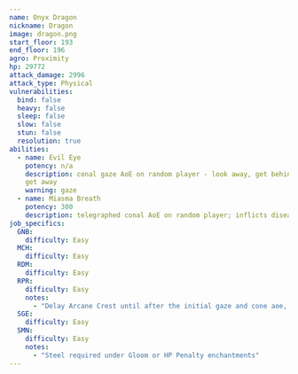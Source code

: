```yaml
---
name: Onyx Dragon
nickname: Dragon
image: dragon.png
start_floor: 193
end_floor: 196
agro: Proximity
hp: 29772
attack_damage: 2996
attack_type: Physical
vulnerabilities:
  bind: false
  heavy: false
  sleep: false
  slow: false
  stun: false
  resolution: true
abilities:
  - name: Evil Eye
    potency: n/a
    description: conal gaze AoE on random player - look away, get behind, or
    get away
    warning: gaze
  - name: Miasma Breath
    potency: 300
    description: telegraphed conal AoE on random player; inflicts disease (15s)
job_specifics:
  GNB:
    difficulty: Easy
  MCH:
    difficulty: Easy
  RDM:
    difficulty: Easy
  RPR:
    difficulty: Easy
    notes:
      - "Delay Arcane Crest until after the initial gaze and cone aoe, or else it will go to waste"
  SGE:
    difficulty: Easy
  SMN:
    difficulty: Easy
    notes:
      - "Steel required under Gloom or HP Penalty enchantments"
---
```

